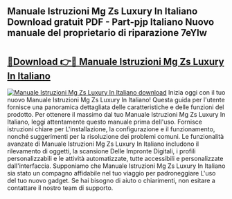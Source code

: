 ## Manuale Istruzioni Mg Zs Luxury In Italiano Download gratuit PDF - Part-pjp Italiano Nuovo manuale del proprietario di riparazione 7eYlw

# <h2><a href="http://dfe8p3h.blite.top/?on=Manuale+Istruzioni+Mg+Zs+Luxury+In+Italiano">🔗Download 👉🔴 Manuale Istruzioni Mg Zs Luxury In Italiano</a></h2>

[![Manuale Istruzioni Mg Zs Luxury In Italiano download](https://i.imgur.com/lujVjoI.png)](http://dfe8p3h.blite.top/?on=Manuale+Istruzioni+Mg+Zs+Luxury+In+Italiano)
Inizia oggi con il tuo nuovo Manuale Istruzioni Mg Zs Luxury In Italiano! Questa guida per l'utente fornisce una panoramica dettagliata delle caratteristiche e delle funzioni del prodotto. Per ottenere il massimo dal tuo Manuale Istruzioni Mg Zs Luxury In Italiano, leggi attentamente questo manuale prima dell'uso. Fornisce istruzioni chiare per L'installazione, la configurazione e il funzionamento, nonché suggerimenti per la risoluzione dei problemi comuni. Le funzionalità avanzate di Manuale Istruzioni Mg Zs Luxury In Italiano includono il rilevamento di oggetti, la scansione Delle Impronte Digitali, i profili personalizzabili e le attività automatizzate, tutte accessibili e personalizzate dall'interfaccia. Supponiamo che Manuale Istruzioni Mg Zs Luxury In Italiano sia stato un compagno affidabile nel tuo viaggio per padroneggiare L'uso del tuo nuovo gadget. Se hai bisogno di aiuto o chiarimenti, non esitare a contattare il nostro team di supporto.
